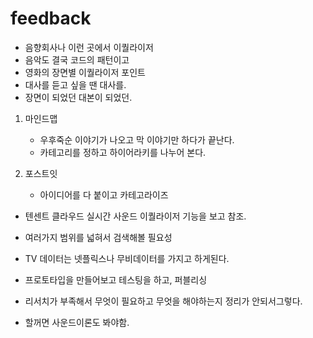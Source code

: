 

# feedback

- 음향회사나 이런 곳에서 이퀄라이저 
- 음악도 결국 코드의 패턴이고
- 영화의 장면별 이퀄라이저 포인트
- 대사를 듣고 싶을 땐 대사를. 
- 장면이 되었던 대본이 되었던.


1. 마인드맵 
	- 우후죽순 이야기가 나오고 막 이야기만 하다가 끝난다.
	- 카테고리를 정하고 하이어라키를 나누어 본다.

2. 포스트잇
	- 아이디어를 다 붙이고 카테고라이즈



- 텐센트 클라우드 실시간 사운드 이퀄라이저 기능을 보고 참조.
- 여러가지 범위를 넓혀서 검색해볼 필요성
- TV 데이터는 넷플릭스나 무비데이터를 가지고 하게된다.

- 프로토타입을 만들어보고 테스팅을 하고, 퍼블리싱

- 리서치가 부족해서 무엇이 필요하고 무엇을 해야하는지 정리가 안되서그렇다.
- 할꺼면 사운드이론도 봐야함.
 